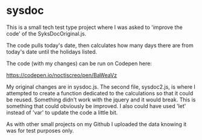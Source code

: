 # sysdoc
This is a small tech test type project where I was asked to 'improve the code' of the SyksDocOriginal.js.

The code pulls today's date, then calculates how many days there are from today's date until the holidays listed.

The code (with my changes) can be run on Codepen here:

https://codepen.io/noctiscreo/pen/BaWeaVz


My original changes are in sysdoc.js. The second file, sysdoc2.js, is where I attempted to create a function dedicated to the calculations so that it could be reused. Something didn't work with the jquery and it would break. This is something that could obviously be improved. I also could have used 'let' instead of 'var' to update the code a little bit.

As with other small projects on my Github I uploaded the data knowing it was for test purposes only.


